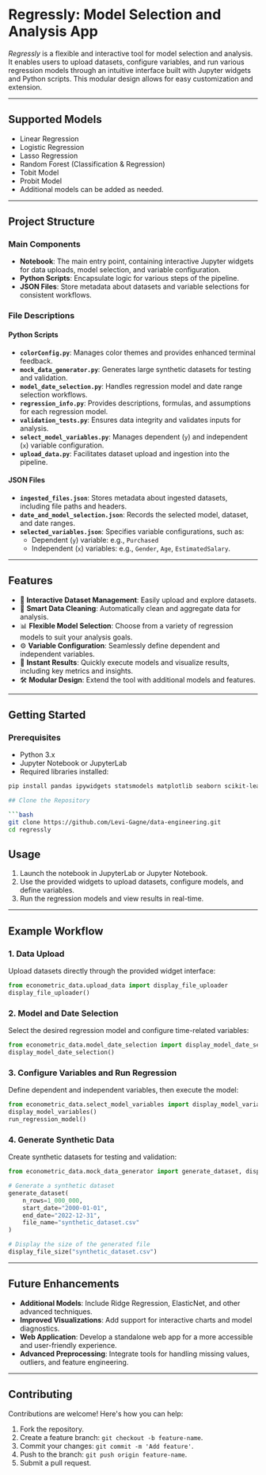 # **Regressly: Model Selection and Analysis App**

_Regressly_ is a flexible and interactive tool for model selection and analysis. It enables users to upload datasets, configure variables, and run various regression models through an intuitive interface built with Jupyter widgets and Python scripts. This modular design allows for easy customization and extension.

---

## **Supported Models**
- Linear Regression
- Logistic Regression
- Lasso Regression
- Random Forest (Classification & Regression)
- Tobit Model
- Probit Model
- Additional models can be added as needed.

---

## **Project Structure**

### **Main Components**
- **Notebook**: The main entry point, containing interactive Jupyter widgets for data uploads, model selection, and variable configuration.
- **Python Scripts**: Encapsulate logic for various steps of the pipeline.
- **JSON Files**: Store metadata about datasets and variable selections for consistent workflows.

### **File Descriptions**

#### **Python Scripts**
- **`colorConfig.py`**: Manages color themes and provides enhanced terminal feedback.
- **`mock_data_generator.py`**: Generates large synthetic datasets for testing and validation.
- **`model_date_selection.py`**: Handles regression model and date range selection workflows.
- **`regression_info.py`**: Provides descriptions, formulas, and assumptions for each regression model.
- **`validation_tests.py`**: Ensures data integrity and validates inputs for analysis.
- **`select_model_variables.py`**: Manages dependent (`y`) and independent (`x`) variable configuration.
- **`upload_data.py`**: Facilitates dataset upload and ingestion into the pipeline.

#### **JSON Files**
- **`ingested_files.json`**: Stores metadata about ingested datasets, including file paths and headers.
- **`date_and_model_selection.json`**: Records the selected model, dataset, and date ranges.
- **`selected_variables.json`**: Specifies variable configurations, such as:
  - Dependent (`y`) variable: e.g., `Purchased`
  - Independent (`x`) variables: e.g., `Gender`, `Age`, `EstimatedSalary`.

---

## **Features**
- 📂 **Interactive Dataset Management**: Easily upload and explore datasets.
- 🧹 **Smart Data Cleaning**: Automatically clean and aggregate data for analysis.
- 📊 **Flexible Model Selection**: Choose from a variety of regression models to suit your analysis goals.
- ⚙️ **Variable Configuration**: Seamlessly define dependent and independent variables.
- 🚀 **Instant Results**: Quickly execute models and visualize results, including key metrics and insights.
- 🛠️ **Modular Design**: Extend the tool with additional models and features.

---

## **Getting Started**

### **Prerequisites**
- Python 3.x
- Jupyter Notebook or JupyterLab
- Required libraries installed:
```bash
pip install pandas ipywidgets statsmodels matplotlib seaborn scikit-learn ipython

## Clone the Repository

```bash
git clone https://github.com/Levi-Gagne/data-engineering.git
cd regressly
```

## Usage

1. Launch the notebook in JupyterLab or Jupyter Notebook.
2. Use the provided widgets to upload datasets, configure models, and define variables.
3. Run the regression models and view results in real-time.

---

## Example Workflow

### 1. Data Upload

Upload datasets directly through the provided widget interface:

```python
from econometric_data.upload_data import display_file_uploader
display_file_uploader()
```

### 2. Model and Date Selection

Select the desired regression model and configure time-related variables:

```python
from econometric_data.model_date_selection import display_model_date_selection
display_model_date_selection()
```

### 3. Configure Variables and Run Regression

Define dependent and independent variables, then execute the model:

```python
from econometric_data.select_model_variables import display_model_variables, run_regression_model
display_model_variables()
run_regression_model()
```

### 4. Generate Synthetic Data

Create synthetic datasets for testing and validation:

```python
from econometric_data.mock_data_generator import generate_dataset, display_file_size

# Generate a synthetic dataset
generate_dataset(
    n_rows=1_000_000,
    start_date="2000-01-01",
    end_date="2022-12-31",
    file_name="synthetic_dataset.csv"
)

# Display the size of the generated file
display_file_size("synthetic_dataset.csv")
```

---

## Future Enhancements

- **Additional Models**: Include Ridge Regression, ElasticNet, and other advanced techniques.
- **Improved Visualizations**: Add support for interactive charts and model diagnostics.
- **Web Application**: Develop a standalone web app for a more accessible and user-friendly experience.
- **Advanced Preprocessing**: Integrate tools for handling missing values, outliers, and feature engineering.

---

## Contributing

Contributions are welcome! Here's how you can help:

1. Fork the repository.
2. Create a feature branch: `git checkout -b feature-name`.
3. Commit your changes: `git commit -m 'Add feature'`.
4. Push to the branch: `git push origin feature-name`.
5. Submit a pull request.
